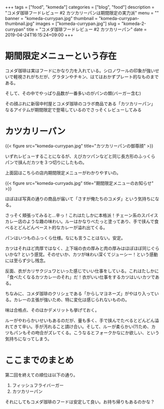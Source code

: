 +++
tags = ["food", "komeda"]
categories = ["blog", "food"]
description = "コメダ珈琲フードレビュー #2 カツカリーパンは期間限定の実力派"
menu = ""
banner = "komeda-currypan.jpg"
thumbnail = "komeda-currypan-thumbnail.jpg"
images = ["komeda-currypan.jpg"]
slug = "komeda-2-currypan"
title = "コメダ珈琲フードレビュー #2 カツカリーパン"
date = 2019-04-24T16:15:24+09:00
+++

# 期間限定メニューという存在
コメダ珈琲は実はフードにかなり力を入れている。シロノワールの印象が強いせいで軽視されがちだが、グラタンやチキン、はてはおかずプレート的なものまである。

そして、その中でやっぱり品数が一番多いのがパンの類(バーガー含む)

その顔ぶれに新宿中村屋とコメダ珈琲のコラボ商品である「カツカリーパン」なるアイテムが期間限定で登場しているのでさっそくレビューしてみる

# カツカリーパン
{{< figure src="komeda-currypan.jpg" title="カツカリーパンの御尊顔" >}}

いずれレビューすることになるが、えびカツパンなどと同じ長方形のふっくらパンで挟んだカツを３つ切りにしたもの。

上面図はこちらの店内期間限定メニューがわかりやすいの。

{{< figure src="komeda-curryads.jpg" title="期間限定メニューのお知らせ" >}}

ほぼほぼ写真の通りの商品が届いて「さすが俺たちのコメダ」という気持ちになる。

さっそく頬張ってみると…辛っ！これはたしかに本格派！チェーン系のスパイスカレー店のような趣の味わい。ルーはかなりべたっと塗ってあり、手で挟んで食べるとどんどんペースト的なカレーが溢れ出てくる。

パンはいつものふっくら仕様。なにも言うことはない。安定。

カツはそれほど肉厚ではなく、上下端の衣の厚みと肉の厚みはほぼほぼ同じぐらいかな? という感覚。そのせいか、カツが味わい深くてジューシー！という感動には至らず少し残念。

反面、衣がカリサクジュワといった感じでいい仕事をしている。これはたしかに「食べたくなるカツカレーのそれ」だ！衣がいい仕事をするカツはいいカツである。

ちなみに、コメダ珈琲のクリシェである「からしマヨネーズ」がやはり入っている。カレーの主張が強いため、特に変化は感じられないものの。

味は合格点、そのほかデメリットも挙げておく。

ルーがやわらかいせいもあるのだが、量も多く、手で挟んでたべるとどんどん溢れてきて辛い。手が汚れること請け合い。そして、ルーが柔らかい(?)ため、カツもパンもその吻合がズレてくる。こうなるとフォークかなにか欲しい、という気持ちになってしまう。

# ここまでのまとめ
第二回を終えての順位は以下の通り。

1. フィッシュフライバーガー
2. カツカリーパン

それにしてもコメダ珈琲のフードは安定して良い。お持ち帰りもあるのかな？

